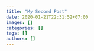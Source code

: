 ```yaml
---
title: "My Second Post"
date: 2020-01-21T22:31:52+07:00
images: []
categories: []
tags: []
authors: []
---
```

